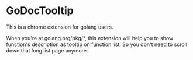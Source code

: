 # GoDocTooltip
This is a chrome extension for golang users.

When you're at golang.org/pkg/*, this extension will help you to show function's description as tooltip on function list.
So you don't need to scroll down that long list page anymore.




